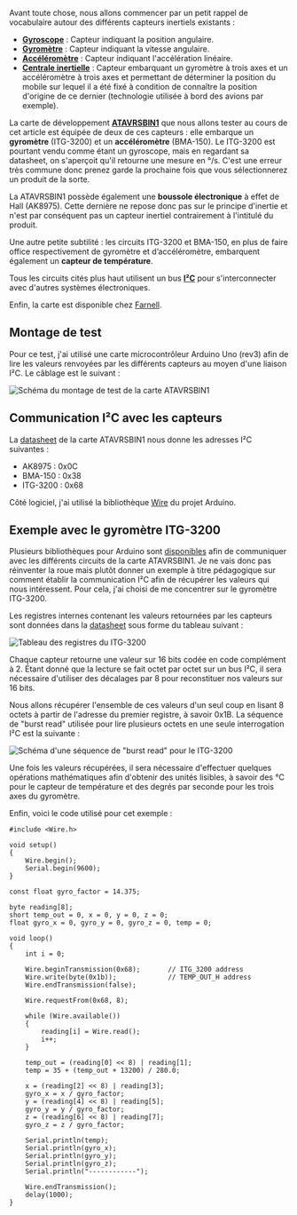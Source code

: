 Avant toute chose, nous allons commencer par un petit rappel de vocabulaire autour des différents capteurs inertiels existants :

* [**Gyroscope**][1] : Capteur indiquant la position angulaire.
* [**Gyromètre**][2] : Capteur indiquant la vitesse angulaire.
* [**Accéléromètre**][3] : Capteur indiquant l'accélération linéaire.
* [**Centrale inertielle**][4] : Capteur embarquant un gyromètre à trois axes et un accéléromètre à trois axes et permettant de déterminer la position du mobile sur lequel il a été fixé à condition de connaître la position d'origine de ce dernier (technologie utilisée à bord des avions par exemple).

La carte de développement [**ATAVRSBIN1**][5] que nous allons tester au cours de cet article est équipée de deux de ces capteurs : elle embarque un **gyromètre** (ITG-3200) et un **accéléromètre** (BMA-150). Le ITG-3200 est pourtant vendu comme étant un gyroscope, mais en regardant sa datasheet, on s'aperçoit qu'il retourne une mesure en °/s. C'est une erreur très commune donc prenez garde la prochaine fois que vous sélectionnerez un produit de la sorte.

La ATAVRSBIN1 possède également une **boussole électronique** à effet de Hall (AK8975). Cette dernière ne repose donc pas sur le principe d'inertie et n'est par conséquent pas un capteur inertiel contrairement à l'intitulé du produit.

Une autre petite subtilité : les circuits ITG-3200 et BMA-150, en plus de faire office respectivement de gyromètre et d’accéléromètre, embarquent également un **capteur de température**.

Tous les circuits cités plus haut utilisent un bus [**I²C**][6] pour s'interconnecter avec d'autres systèmes électroniques.

Enfin, la carte est disponible chez [Farnell][7].

<!--more-->

## Montage de test

Pour ce test, j'ai utilisé une carte microcontrôleur Arduino Uno (rev3) afin de lire les valeurs renvoyées par les différents capteurs au moyen d'une liaison I²C. Le câblage est le suivant :

![Schéma du montage de test de la carte ATAVRSBIN1][8]

## Communication I²C avec les capteurs

La [datasheet][9] de la carte ATAVRSBIN1 nous donne les adresses I²C suivantes :

* AK8975 : 0x0C
* BMA-150 : 0x38
* ITG-3200 : 0x68

Côté logiciel, j'ai utilisé la bibliothèque [Wire][10] du projet Arduino.

## Exemple avec le gyromètre ITG-3200

Plusieurs bibliothèques pour Arduino sont [disponibles][11] afin de communiquer avec les différents circuits de la carte ATAVRSBIN1. Je ne vais donc pas réinventer la roue mais plutôt donner un exemple à titre pédagogique sur comment établir la communication I²C afin de récupérer les valeurs qui nous intéressent. Pour cela, j'ai choisi de me concentrer sur le gyromètre ITG-3200.

Les registres internes contenant les valeurs retournées par les capteurs sont données dans la [datasheet][12] sous forme du tableau suivant :

![Tableau des registres du ITG-3200][13]

Chaque capteur retourne une valeur sur 16 bits codée en code complément à 2. Étant donné que la lecture se fait octet par octet sur un bus I²C, il sera nécessaire d'utiliser des décalages par 8 pour reconstituer nos valeurs sur 16 bits.

Nous allons récupérer l'ensemble de ces valeurs d'un seul coup en lisant 8 octets à partir de l'adresse du premier registre, à savoir 0x1B. La séquence de "burst read" utilisée pour lire plusieurs octets en une seule interrogation I²C est la suivante :

![Schéma d'une séquence de "burst read" pour le ITG-3200][14]

Une fois les valeurs récupérées, il sera nécessaire d'effectuer quelques opérations mathématiques afin d'obtenir des unités lisibles, à savoir des °C pour le capteur de température et des degrés par seconde pour les trois axes du gyromètre.

Enfin, voici le code utilisé pour cet exemple :

    #include <Wire.h>
    
    void setup()
    {
        Wire.begin();
        Serial.begin(9600);
    }
    
    const float gyro_factor = 14.375;
    
    byte reading[8];
    short temp_out = 0, x = 0, y = 0, z = 0;
    float gyro_x = 0, gyro_y = 0, gyro_z = 0, temp = 0;
    
    void loop()
    {
        int i = 0;
    
        Wire.beginTransmission(0x68);       // ITG_3200 address
        Wire.write(byte(0x1b));             // TEMP_OUT_H address
        Wire.endTransmission(false);
    
        Wire.requestFrom(0x68, 8);
    
        while (Wire.available())
        {
            reading[i] = Wire.read();
            i++;
        }
    
        temp_out = (reading[0] << 8) | reading[1];
        temp = 35 + (temp_out + 13200) / 280.0;
    
        x = (reading[2] << 8) | reading[3];
        gyro_x = x / gyro_factor;
        y = (reading[4] << 8) | reading[5];
        gyro_y = y / gyro_factor;
        z = (reading[6] << 8) | reading[7];
        gyro_z = z / gyro_factor;
    
        Serial.println(temp);
        Serial.println(gyro_x);
        Serial.println(gyro_y);
        Serial.println(gyro_z);
        Serial.println("------------");
    
        Wire.endTransmission();
        delay(1000);
    }

 [1]: http://fr.wikipedia.org/wiki/Gyroscope
 [2]: http://fr.wikipedia.org/wiki/Gyrom%C3%A8tre
 [3]: http://fr.wikipedia.org/wiki/Acc%C3%A9l%C3%A9rom%C3%A8tre
 [4]: http://fr.wikipedia.org/wiki/Centrale_%C3%A0_inertie
 [5]: http://fr.farnell.com/atmel/atavrsbin1/carte-inertial-capteur-9dof/dp/1972205
 [6]: http://fr.wikipedia.org/wiki/I2C
 [7]: http://fr.farnell.com/
 [8]: http://blog.skyplabs.net/wp-content/uploads/2014/10/ATAVRSBIN1_wiring.png
 [9]: http://www.farnell.com/datasheets/1509379.pdf
 [10]: http://arduino.cc/en/reference/wire
 [11]: https://github.com/jrowberg/i2cdevlib/tree/master/Arduino
 [12]: https://www.sparkfun.com/datasheets/Sensors/Gyro/PS-ITG-3200-00-01.4.pdf
 [13]: http://blog.skyplabs.net/wp-content/uploads/2014/10/ITG-3200_registers.png
 [14]: http://blog.skyplabs.net/wp-content/uploads/2014/10/ITG-3200_burst_read.png
